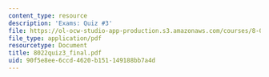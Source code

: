```yaml
---
content_type: resource
description: 'Exams: Quiz #3'
file: https://ol-ocw-studio-app-production.s3.amazonaws.com/courses/8-022-physics-ii-electricity-and-magnetism-fall-2002/90f5e8ee6ccd4620b151149188bb7a4d_8022quiz3_final.pdf
file_type: application/pdf
resourcetype: Document
title: 8022quiz3_final.pdf
uid: 90f5e8ee-6ccd-4620-b151-149188bb7a4d
---
```


